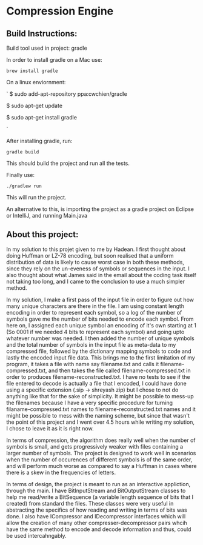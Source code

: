 # Compression Engine

## Build Instructions:

Build tool used in project: gradle

In order to install gradle on a Mac use:

`brew install gradle`

On a linux enviornment:

`
$ sudo add-apt-repository ppa:cwchien/gradle

$ sudo apt-get update

$ sudo apt-get install gradle

`

After installing gradle, run:

`gradle build`

This should build the project and run all the tests.

Finally use:

`./gradlew run`

This will run the project.

An alternative to this, is importing the project as a gradle project on Eclipse or IntelliJ, and running Main.java


## About this project:


In my solution to this projet given to me by Hadean. I first thought about doing Huffman or LZ-78 encoding, but soon realised that a uniform distribution of data is likely to cause worst case in both these methods, since they rely on the un-eveness of symbols or sequences in the input. I also thought about what James said in the email about the coding task itself not taking too long, and I came to the conclusion to use a much simpler method. 

In my solution, I make a first pass of the input file in order to figure out how many unique characters are there in the file. I am using constant length encoding in order to represent each symbol, so a log of the number of symbols gave me the number of bits needed to encode each symbol. From here on, I assigned each unique symbol an encoding of it's own starting at 1 (So 0001 if we needed 4 bits to represent each symbol) and going upto whatever number was needed. I then added the number of unique symbols and the total number of symbols in the input file as meta-data to my compressed file, followed by the dictionary mapping symbols to code and lastly the encoded input file data. This brings me to the first limitation of my program, it takes a file with name say filename.txt and calls it filename-compressed.txt, and then takes the file called filename-compressed.txt in order to produces filename-reconstructed.txt. I have no tests to see if the file entered to decode is actually a file that I encoded, I could have done using a specific extension (.sip -> shreyash zip) but I chose to not do anything like that for the sake of simplicity. It might be possible to mess-up the filenames because I have a very specific procedure for turning filaname-compressed.txt names to filename-reconstructed.txt names and it might be possible to mess with the naming scheme, but since that wasn't the point of this project and I went over 4.5 hours while writing my solution, I chose to leave it as it is right now.

In terms of compression, the algorithm does really well when the number of symbols is small, and gets progressively weaker with files containing a larger number of symbols. The project is designed to work well in scenarios when the number of occurences of different symbols is of the same order, and will perform much worse as compared to say a Huffman in cases where there is a skew in the frequencies of letters.

In terms of design, the project is meant to run as an interactive appliction, through the main. I have BitInputStream and BitOutputStream classes to help me read/write a BitSequence (a variable length sequence of bits that I created) from standard the files. These classes were very useful in abstracting the specifics of how reading and writing in terms of bits was done. I also have ICompressor and IDecompressor interfaces which will allow the creation of many other compresser-decompressor pairs whcih have the same method to encode and decode information and thus, could be used intercahngably. 
